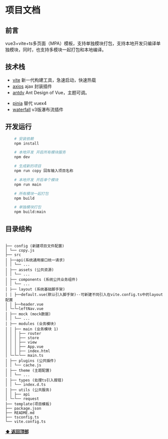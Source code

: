# 项目文档

## 前言

vue3+vite+ts多页面（MPA）模板，支持单独模块打包，支持本地开发只编译单独模块，同时，也支持多模块一起打包和本地编译。

## 技术栈

- [vite](https://cn.vitejs.dev/) 新一代构建工具，急速启动，快速热载
- [axios](https://www.kancloud.cn/yunye/axios/234845) ajax 封装插件
- [antdv](https://www.antdv.com/components/overview) Ant Design of Vue，主题可调。
<!-- - [vueuse](https://vueuse.org/) 尤雨溪推荐，可以理解为 vue3 的 hooks 库，专为 vues 设计 -->
- [pinia](https://pinia.vuejs.org/) 替代 vuex4
- [waterfall](https://github.com/gk-shi/v3-waterfall) v3版瀑布流插件

## 开发运行

```bash
    # 安装依赖
    npm install

    # 本地开发 开启所有模块服务
    npm dev  

    # 生成新的项目
    npm run copy 回车输入项目名称

    # 本地开发 开启单个模块
    npm run main

    # 所有模块一起打包
    npm build

    # 单独模块打包
    npm build:main

```  

## 目录结构  

```结构描述

├── config (新建项目文件配置)
│ └── copy.js
├── src
│ ├──api(系统通用接口统一请求)
│ │ └── ...
│ ├── assets (公共资源)
│ │ └── ...
│ ├── components (系统公共业务组件)
│ │ └── ...
│ ├── layout (系统基础脚手架)
│ │ ├──default.vue(默认引入脚手架)--可新建不同引入在vite.config.ts中的layout配置 
│ │ ├──header.vue
│ └─└─leftNav.vue
│ ├── mock (mock数据)
│ │ └── ...
│ ├── modules (业务模块)
│ │ ├── main (业务模块 1)
│ │ │ ├── router
│ │ │ ├── store
│ │ │ ├── view
│ │ │ ├── App.vue
│ │ │ ├── index.html
│ └─└─└── main.ts
│ ├── plugins (公共插件)
│ │ └── cache.js
│ ├── theme (主题配置)
│ │ └── ...
│ ├── types (处理ts引入报错)
│ │ └── index.d.ts
│ ├── utils (公共服务)
│ │ ├── api
│ └─└── request
├── template(项目模板)
├── package.json
├── README.md
├── tsconfig.ts
└── vite.config.ts
```  

**[⬆ 返回顶部](#前言)**  
